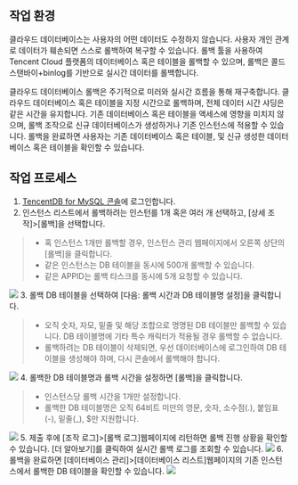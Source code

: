 ## 작업 환경
클라우드 데이터베이스는 사용자의 어떤 데이터도 수정하지 않습니다. 사용자 개인 관계로 데이터가 훼손되면 스스로 롤백하여 복구할 수 있습니다. 롤백 툴을 사용하여 Tencent Cloud 플랫폼의 데이터베이스 혹은 테이블을 롤백할 수 있으며, 롤백은 콜드 스탠바이+binlog를 기반으로 실시간 데이터를 롤백합니다. 

클라우드 데이터베이스 롤백은 주기적으로 미러와 실시간 흐름을 통해 재구축합니다. 클라우드 데이터베이스 혹은 테이블을 지정 시간으로 롤백하며, 전체 데이터 시간 샤딩은 같은 시간을 유지합니다. 기존 데이터베이스 혹은 테이블을 액세스에 영향을 미치지 않으며, 롤백 조작으로 신규 데이터베이스가 생성하거나 기존 인스턴스에 적용할 수 있습니다. 롤백을 완료하면 사용자는 기존 데이터베이스 혹은 테이블, 및 신규 생성한 데이터베이스 혹은 테이블을 확인할 수 있습니다. 

## 작업 프로세스
1. [TencentDB for MySQL 콘솔](https://console.cloud.tencent.com/cdb)에 로그인합니다.
2. 인스턴스 리스트에서 롤백하려는 인스턴를 1개 혹은 여러 개 선택하고, [상세 조작]>[롤백]을 선택합니다.
>
>- 혹 인스턴스 1개만 롤백할 경우, 인스턴스 관리 웹페이지에서 오른쪽 상단의 [롤백]을 클릭합니다.
>- 같은 인스턴스는 DB 테이블을 동시에 500개 롤백할 수 있습니다. 
>- 같은 APPID는 롤백 타스크를 동시에 5개 요청할 수 있습니다.
>
![](https://main.qcloudimg.com/raw/85f08362342f02fb27ded34a487b4090.png)
3. 롤백 DB 테이블을 선택하여 [다음: 롤백 시간과 DB 테이블명 설정]을 클릭합니다.
>
>- 오직 숫자, 자모, 밑줄 및 해당 조합으로 명명된 DB 테이블만 롤백할 수 있습니다. DB 테이블명에 기타 특수 캐릭터가 적용될 경우 롤백할 수 없습니다.
>- 롤백하려는 DB 테이블이 삭제되면, 우선 데이터베이스에 로그인하여 DB 테이블을 생성해야 하며, 다시 콘솔에서 롤백해야 합니다.
>
![](https://main.qcloudimg.com/raw/6cb2fa4d3e8b0d795bd5bf19f8d69d86.png)
4. 롤백한 DB 테이블명과 롤백 시간을 설정하면 [롤백]을 클릭합니다.
>
>- 인스턴스당 롤백 시간을 1개만 설정합니다.
>- 롤백한 DB 테이블명은 오직 64비트 미만의 영문, 숫자, 소수점(.), 붙임표(-), 밑줄(_), $만 지원합니다.
>
![](https://main.qcloudimg.com/raw/158d0a386461d63670f0274e9f20fe77.png)
5. 제출 후에 [조작 로그]>[롤백 로그]웹페이지에 리턴하면 롤백 진행 상황을 확인할 수 있습니다. [더 알아보기]를 클릭하여 실시간 롤백 로그를 조회할 수 있습니다.
![](https://main.qcloudimg.com/raw/b5206b3c23d532553fb54dfc4fe7bfd0.png)
6. 롤백을 완료하면 [데이터베이스 관리]>[데이터베이스 리스트]웹페이지의 기존 인스턴스에서 롤백한 DB 테이블을 확인할 수 있습니다.
![](https://main.qcloudimg.com/raw/9b939d9a6a7da59092df0051f452b5cd.png)

